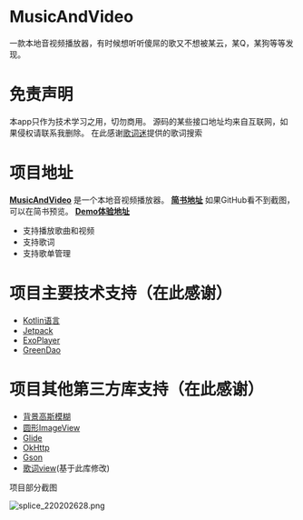 # MusicAndVideo
一款本地音视频播放器，有时候想听听傻屌的歌又不想被某云，某Q，某狗等等发现。

免责声明
=
本app只作为技术学习之用，切勿商用。
源码的某些接口地址均来自互联网，如果侵权请联系我删除。
在此感谢[歌词迷](http://api.geci.me/en/latest/index.html#indices-and-tables)提供的歌词搜索

项目地址
=
**[MusicAndVideo](https://github.com/kotle/MusicAndVideo)** 是一个本地音视频播放器。
**[简书地址](https://www.jianshu.com/p/032d41f167a2)** 如果GitHub看不到截图，可以在简书预览。
**[Demo体验地址](https://www.lanzous.com/iazm0jg)** 
- 支持播放歌曲和视频
- 支持歌词
- 支持歌单管理

项目主要技术支持（在此感谢）
=
- [Kotlin语言](https://github.com/JetBrains/kotlin)
- [Jetpack](https://developer.android.google.cn/jetpack)
- [ExoPlayer](https://github.com/google/ExoPlayer)
- [GreenDao](https://github.com/greenrobot/greenDAO)

项目其他第三方库支持（在此感谢）
=
- [背景高斯模糊](https://github.com/mmin18/RealtimeBlurView)
- [圆形ImageView](https://github.com/hdodenhof/CircleImageView)
- [Glide](https://github.com/bumptech/glide)
- [OkHttp](https://github.com/square/okhttp)
- [Gson](https://github.com/google/gson)
- [歌词view](https://github.com/wangchenyan/lrcview)(基于此库修改)

项目部分截图

![splice_220202628.png](https://upload-images.jianshu.io/upload_images/2686533-1827c44ef3da21da.png?imageMogr2/auto-orient/strip%7CimageView2/2/w/1240)




